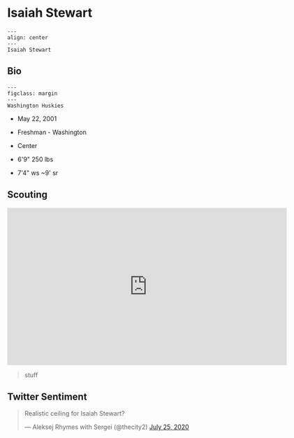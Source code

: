 Isaiah Stewart
===

```{figure} ../img/isaiah_stewart.jpg
---
align: center
---
Isaiah Stewart
```

## Bio
```{figure} ../img/uw.png
---
figclass: margin
---
Washington Huskies
```

- May 22, 2001

- Freshman - Washington

- Center

- 6'9" 250 lbs

- 7'4" ws ~9' sr

## Scouting
<iframe width="640" height="360" src="https://www.youtube.com/embed/cC04PlZ6cOo" frameborder="0" allow="accelerometer; autoplay; encrypted-media; gyroscope; picture-in-picture" allowfullscreen></iframe>

>stuff 

## Twitter Sentiment

<blockquote class="twitter-tweet"><p lang="en" dir="ltr">Realistic ceiling for Isaiah Stewart?</p>&mdash; Aleksej Rhymes with Sergei (@thecity2) <a href="https://twitter.com/thecity2/status/1287067040759443456?ref_src=twsrc%5Etfw">July 25, 2020</a></blockquote> <script async src="https://platform.twitter.com/widgets.js" charset="utf-8"></script>
